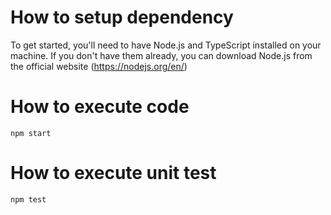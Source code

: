 # How to setup dependency

To get started, you'll need to have Node.js and TypeScript installed on your machine. If you don't have them already, you can download Node.js from the official website (https://nodejs.org/en/)

# How to execute code
```
npm start
```

# How to execute unit test
```
npm test
```
